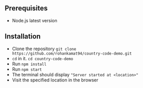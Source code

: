## Prerequisites
- Node.js latest version

## Installation
- Clone the repository `git clone https://github.com/rohankamat94/country-code-demo.git`
- `cd` in it. `cd country-code-demo`
- Run `npm install`
- Run `npm start`
- The terminal should display `"Server started at <location>"`
- Visit the specified location in the browser
